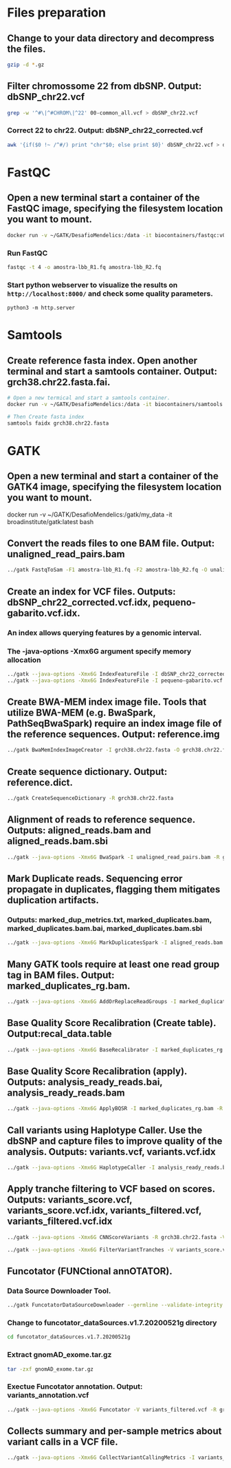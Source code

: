# Files preparation
## Change to your data directory and decompress the files.
```bash
gzip -d *.gz
```
## Filter chromossome 22 from dbSNP. Output: dbSNP_chr22.vcf
```bash
grep -w '^#\|^#CHROM\|^22' 00-common_all.vcf > dbSNP_chr22.vcf
```
### Correct 22 to chr22. Output: dbSNP_chr22_corrected.vcf
```bash
awk '{if($0 !~ /^#/) print "chr"$0; else print $0}' dbSNP_chr22.vcf > dbSNP_chr22_corrected.vcf
```

# FastQC
## Open a new terminal start a container of the FastQC image, specifying the filesystem location you want to mount.
```bash
docker run -v ~/GATK/DesafioMendelics:/data -it biocontainers/fastqc:v0.11.9_cv8 bash
```
### Run FastQC
```bash
fastqc -t 4 -o amostra-lbb_R1.fq amostra-lbb_R2.fq
```
### Start python webserver to visualize the results on `http://localhost:8000/` and check some quality parameters.
```
python3 -m http.server
```

# Samtools
## Create reference fasta index. Open another terminal and start a samtools container. Output: grch38.chr22.fasta.fai.
```bash
# Open a new termical and start a samtools container.
docker run -v ~/GATK/DesafioMendelics:/data -it biocontainers/samtools:v1.9-4-deb_cv1 bash
```
```bash
# Then Create fasta index
samtools faidx grch38.chr22.fasta
```

# GATK
## Open a new terminal and start a container of the GATK4 image, specifying the filesystem location you want to mount.
docker run -v ~/GATK/DesafioMendelics:/gatk/my_data -it broadinstitute/gatk:latest bash

## Convert the reads files to one BAM file. Output: unaligned_read_pairs.bam
```bash
../gatk FastqToSam -F1 amostra-lbb_R1.fq -F2 amostra-lbb_R2.fq -O unaligned_read_pairs.bam --SAMPLE_NAME AMOSTRA-LBB
```

## Create an index for VCF files. Outputs: dbSNP_chr22_corrected.vcf.idx, pequeno-gabarito.vcf.idx.
### An index allows querying features by a genomic interval. 
### The -java-options -Xmx6G argument specify memory allocation
```bash
../gatk --java-options -Xmx6G IndexFeatureFile -I dbSNP_chr22_corrected.vcf
../gatk --java-options -Xmx6G IndexFeatureFile -I pequeno-gabarito.vcf
```

## Create BWA-MEM index image file. Tools that utilize BWA-MEM (e.g. BwaSpark, PathSeqBwaSpark) require an index image file of the reference sequences. Output: reference.img
```bash
../gatk BwaMemIndexImageCreator -I grch38.chr22.fasta -O grch38.chr22.fasta.img
```

## Create sequence dictionary. Output: reference.dict.
```bash
../gatk CreateSequenceDictionary -R grch38.chr22.fasta
```

## Alignment of reads to reference sequence. Outputs: aligned_reads.bam and aligned_reads.bam.sbi
```bash
../gatk --java-options -Xmx6G BwaSpark -I unaligned_read_pairs.bam -R grch38.chr22.fasta -O aligned_reads.bam
```

## Mark Duplicate reads. Sequencing error propagate in duplicates, flagging them mitigates duplication artifacts. 
### Outputs: marked_dup_metrics.txt, marked_duplicates.bam, marked_duplicates.bam.bai, marked_duplicates.bam.sbi
```bash
../gatk --java-options -Xmx6G MarkDuplicatesSpark -I aligned_reads.bam -O marked_duplicates.bam -M marked_dup_metrics.txt
```

## Many GATK tools require at least one read group tag in BAM files. Output: marked_duplicates_rg.bam.
```bash
../gatk --java-options -Xmx6G AddOrReplaceReadGroups -I marked_duplicates.bam -O marked_duplicates_rg.bam -LB AMOSTRA-LBB -PL ILLUMINA -PU AMOSTRA-LBB -SM AMOSTRA-LBB
```

## Base Quality Score Recalibration (Create table). Output:recal_data.table
```bash
../gatk --java-options -Xmx6G BaseRecalibrator -I marked_duplicates_rg.bam -R grch38.chr22.fasta --known-sites dbSNP_chr22_corrected.vcf -O recal_data.table
```

## Base Quality Score Recalibration (apply). Outputs: analysis_ready_reads.bai, analysis_ready_reads.bam
```bash
../gatk --java-options -Xmx6G ApplyBQSR -I marked_duplicates_rg.bam -R grch38.chr22.fasta --bqsr-recal-file recal_data.table -O analysis_ready_reads.bam
```

## Call variants using Haplotype Caller. Use the dbSNP and capture files to improve quality of the analysis. Outputs: variants.vcf, variants.vcf.idx
```bash
../gatk --java-options -Xmx6G HaplotypeCaller -I analysis_ready_reads.bam -R grch38.chr22.fasta --dbsnp dbSNP_chr22_corrected.vcf -L coverage.bed -O variants.vcf
```

## Apply tranche filtering to VCF based on scores. Outputs: variants_score.vcf, variants_score.vcf.idx, variants_filtered.vcf, variants_filtered.vcf.idx
```bash
../gatk --java-options -Xmx6G CNNScoreVariants -R grch38.chr22.fasta -V variants.vcf -O variants_score.vcf
```
```bash
../gatk --java-options -Xmx6G FilterVariantTranches -V variants_score.vcf --resource dbSNP_chr22_corrected.vcf --info-key CNN_1D -O variants_filtered.vcf
```

## Funcotator (FUNCtional annOTATOR). 
### Data Source Downloader Tool.
```bash
../gatk FuncotatorDataSourceDownloader --germline --validate-integrity --extract-after-download
```
### Change to funcotator_dataSources.v1.7.20200521g directory
```bash
cd funcotator_dataSources.v1.7.20200521g
```
### Extract gnomAD_exome.tar.gz
```bash
tar -zxf gnomAD_exome.tar.gz
```
### Exectue Funcotator annotation. Output: variants_annotation.vcf
```bash
../gatk --java-options -Xmx6G Funcotator -V variants_filtered.vcf -R grch38.chr22.fasta -O variants_annotation --output-file-format VCF --data-sources-path funcotator_dataSources.v1.7.20200521g --ref-version hg38
```

## Collects summary and per-sample metrics about variant calls in a VCF file.
```bash
../gatk --java-options -Xmx6G CollectVariantCallingMetrics -I variants_filtered.vcf --DBSNP dbSNP_chr22_corrected.vcf -O summary_variants
```
